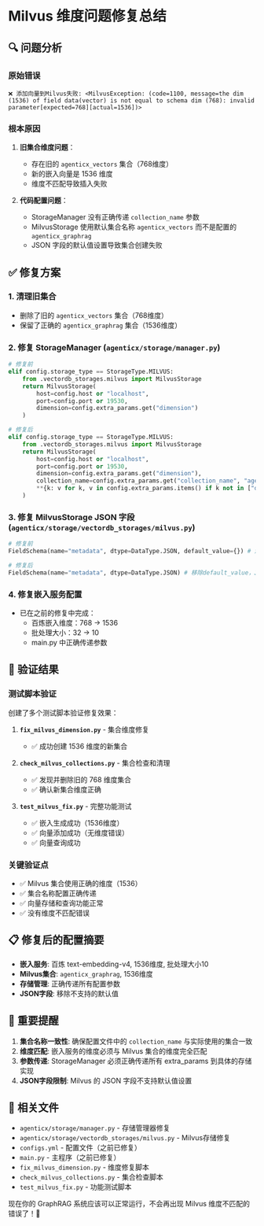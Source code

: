 # Milvus 维度问题修复总结

## 🔍 问题分析

### 原始错误
```
❌ 添加向量到Milvus失败: <MilvusException: (code=1100, message=the dim (1536) of field data(vector) is not equal to schema dim (768): invalid parameter[expected=768][actual=1536])>
```

### 根本原因

1. **旧集合维度问题**：
   - 存在旧的 `agenticx_vectors` 集合（768维度）
   - 新的嵌入向量是 1536 维度
   - 维度不匹配导致插入失败

2. **代码配置问题**：
   - StorageManager 没有正确传递 `collection_name` 参数
   - MilvusStorage 使用默认集合名称 `agenticx_vectors` 而不是配置的 `agenticx_graphrag`
   - JSON 字段的默认值设置导致集合创建失败

## ✅ 修复方案

### 1. 清理旧集合
- 删除了旧的 `agenticx_vectors` 集合（768维度）
- 保留了正确的 `agenticx_graphrag` 集合（1536维度）

### 2. 修复 StorageManager (`agenticx/storage/manager.py`)
```python
# 修复前
elif config.storage_type == StorageType.MILVUS:
    from .vectordb_storages.milvus import MilvusStorage
    return MilvusStorage(
        host=config.host or "localhost",
        port=config.port or 19530,
        dimension=config.extra_params.get("dimension")
    )

# 修复后
elif config.storage_type == StorageType.MILVUS:
    from .vectordb_storages.milvus import MilvusStorage
    return MilvusStorage(
        host=config.host or "localhost",
        port=config.port or 19530,
        dimension=config.extra_params.get("dimension"),
        collection_name=config.extra_params.get("collection_name", "agenticx_vectors"),
        **{k: v for k, v in config.extra_params.items() if k not in ["dimension", "collection_name"]}
    )
```

### 3. 修复 MilvusStorage JSON 字段 (`agenticx/storage/vectordb_storages/milvus.py`)
```python
# 修复前
FieldSchema(name="metadata", dtype=DataType.JSON, default_value={}) # 添加默认值

# 修复后
FieldSchema(name="metadata", dtype=DataType.JSON) # 移除default_value，JSON字段不支持默认值
```

### 4. 修复嵌入服务配置
- 已在之前的修复中完成：
  - 百炼嵌入维度：768 → 1536
  - 批处理大小：32 → 10
  - main.py 中正确传递参数

## 🧪 验证结果

### 测试脚本验证
创建了多个测试脚本验证修复效果：

1. **`fix_milvus_dimension.py`** - 集合维度修复
   - ✅ 成功创建 1536 维度的新集合

2. **`check_milvus_collections.py`** - 集合检查和清理
   - ✅ 发现并删除旧的 768 维度集合
   - ✅ 确认新集合维度正确

3. **`test_milvus_fix.py`** - 完整功能测试
   - ✅ 嵌入生成成功（1536维度）
   - ✅ 向量添加成功（无维度错误）
   - ✅ 向量查询成功

### 关键验证点
- ✅ Milvus 集合使用正确的维度（1536）
- ✅ 集合名称配置正确传递
- ✅ 向量存储和查询功能正常
- ✅ 没有维度不匹配错误

## 📋 修复后的配置摘要

- **嵌入服务**: 百炼 text-embedding-v4, 1536维度, 批处理大小10
- **Milvus集合**: `agenticx_graphrag`, 1536维度
- **存储管理**: 正确传递所有配置参数
- **JSON字段**: 移除不支持的默认值

## 🎯 重要提醒

1. **集合名称一致性**: 确保配置文件中的 `collection_name` 与实际使用的集合一致
2. **维度匹配**: 嵌入服务的维度必须与 Milvus 集合的维度完全匹配
3. **参数传递**: StorageManager 必须正确传递所有 extra_params 到具体的存储实现
4. **JSON字段限制**: Milvus 的 JSON 字段不支持默认值设置

## 📝 相关文件

- `agenticx/storage/manager.py` - 存储管理器修复
- `agenticx/storage/vectordb_storages/milvus.py` - Milvus存储修复
- `configs.yml` - 配置文件（之前已修复）
- `main.py` - 主程序（之前已修复）
- `fix_milvus_dimension.py` - 维度修复脚本
- `check_milvus_collections.py` - 集合检查脚本
- `test_milvus_fix.py` - 功能测试脚本

现在你的 GraphRAG 系统应该可以正常运行，不会再出现 Milvus 维度不匹配的错误了！🚀